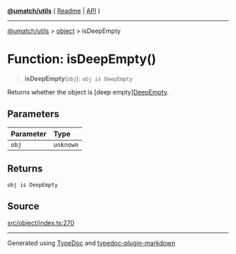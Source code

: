 [**@umatch/utils**](../../README.md) ( [Readme](../../README.md) \| [API](../../API.md) )

---

[@umatch/utils](../../API.md) > [object](../README.md) > isDeepEmpty

# Function: isDeepEmpty()

> **isDeepEmpty**(`obj`): `obj is DeepEmpty`

Returns whether the object is [deep empty][DeepEmpty](../type-aliases/type-alias.DeepEmpty.md).

## Parameters

| Parameter | Type      |
| :-------- | :-------- |
| `obj`     | `unknown` |

## Returns

`obj is DeepEmpty`

## Source

[src/object/index.ts:270](https://github.com/umatch-oficial/utils/blob/a4be831/src/object/index.ts#L270)

---

Generated using [TypeDoc](https://typedoc.org/) and [typedoc-plugin-markdown](https://www.npmjs.com/package/typedoc-plugin-markdown)
